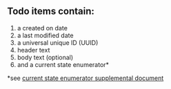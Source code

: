 ## Todo items contain:

1. a created on date
2. a last modified date
3. a universal unique ID (UUID)
4. header text
5. body text (optional)
6. and a current state enumerator*

*see [current state enumerator supplemental document](https://github.com/avidrucker/autofocus-exp/blob/master/docs/current_state_enum.md)
